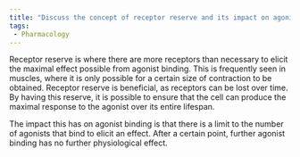 ```yaml
---
title: "Discuss the concept of receptor reserve and its impact on agonist binding."
tags:
 - Pharmacology
---
```

Receptor reserve is where there are more receptors than necessary to elicit the maximal effect possible from agonist binding. This is frequently seen in muscles, where it is only possible for a certain size of contraction to be obtained. Receptor reserve is beneficial, as receptors can be lost over time. By having this reserve, it is possible to ensure that the cell can produce the maximal response to the agonist over its entire lifespan. 

The impact this has on agonist binding is that there is a limit to the number of agonists that bind to elicit an effect. After a certain point, further agonist binding has no further physiological effect. 
